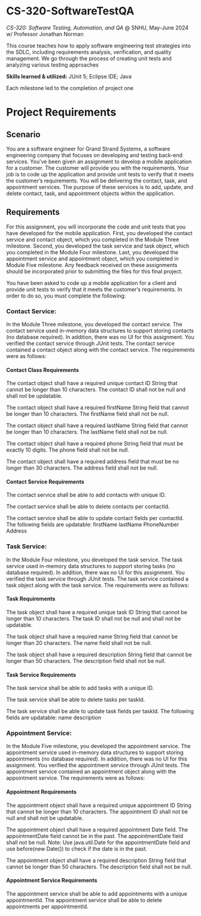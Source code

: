 # CS-320-SoftwareTestQA
*CS-320: Software Testing, Automation, and QA* @ SNHU, May-June 2024 w/ Professor Jonathan Norman

This course teaches how to apply software engineering test strategies into the SDLC, including requirements analysis, verification, and quality management. We go through the process of creating unit tests and analyzing various testing approaches

**Skills learned & utilized:** JUnit 5; Eclipse IDE; Java

Each milestone led to the completion of project one

# Project Requirements

## Scenario
You are a software engineer for Grand Strand Systems, a software engineering company that focuses on developing and testing back-end services. You’ve been given an assignment to develop a mobile application for a customer. The customer will provide you with the requirements. Your job is to code up the application and provide unit tests to verify that it meets the customer’s requirements. You will be delivering the contact, task, and appointment services. The purpose of these services is to add, update, and delete contact, task, and appointment objects within the application.

## Requirements
For this assignment, you will incorporate the code and unit tests that you have developed for the mobile application. First, you developed the contact service and contact object, which you completed in the Module Three milestone. Second, you developed the task service and task object, which you completed in the Module Four milestone. Last, you developed the appointment service and appointment object, which you completed in Module Five milestone. Any feedback received on these assignments should be incorporated prior to submitting the files for this final project.

You have been asked to code up a mobile application for a client and provide unit tests to verify that it meets the customer’s requirements. In order to do so, you must complete the following:

### Contact Service: 
In the Module Three milestone, you developed the contact service. The contact service used in-memory data structures to support storing contacts (no database required). In addition, there was no UI for this assignment. You verified the contact service through JUnit tests. The contact service contained a contact object along with the contact service. The requirements were as follows:

#### Contact Class Requirements
The contact object shall have a required unique contact ID String that cannot be longer than 10 characters. The contact ID shall not be null and shall not be updatable.

The contact object shall have a required firstName String field that cannot be longer than 10 characters. The firstName field shall not be null.

The contact object shall have a required lastName String field that cannot be longer than 10 characters. The lastName field shall not be null.

The contact object shall have a required phone String field that must be exactly 10 digits. The phone field shall not be null.

The contact object shall have a required address field that must be no longer than 30 characters. The address field shall not be null.


#### Contact Service Requirements
The contact service shall be able to add contacts with unique ID.

The contact service shall be able to delete contacts per contactId.

The contact service shall be able to update contact fields per contactId. The following fields are updatable:
firstName
lastName
PhoneNumber
Address

### Task Service: 
In the Module Four milestone, you developed the task service. The task service used in-memory data structures to support storing tasks (no database required). In addition, there was no UI for this assignment. You verified the task service through JUnit tests. The task service contained a task object along with the task service. The requirements were as follows:

#### Task Requirements
The task object shall have a required unique task ID String that cannot be longer than 10 characters. The task ID shall not be null and shall not be updatable.

The task object shall have a required name String field that cannot be longer than 20 characters. The name field shall not be null.

The task object shall have a required description String field that cannot be longer than 50 characters. The description field shall not be null.

#### Task Service Requirements
The task service shall be able to add tasks with a unique ID.

The task service shall be able to delete tasks per taskId.

The task service shall be able to update task fields per taskId. The following fields are updatable:
name
description

### Appointment Service: 
In the Module Five milestone, you developed the appointment service. The appointment service used in-memory data structures to support storing appointments (no database required). In addition, there was no UI for this assignment. You verified the appointment service through JUnit tests. The appointment service contained an appointment object along with the appointment service. The requirements were as follows:

#### Appointment Requirements
The appointment object shall have a required unique appointment ID String that cannot be longer than 10 characters. The appointment ID shall not be null and shall not be updatable.

The appointment object shall have a required appointment Date field. The appointmentDate field cannot be in the past. The appointmentDate field shall not be null. Note: Use java.util.Date for the appointmentDate field and use before(new Date()) to check if the date is in the past.

The appointment object shall have a required description String field that cannot be longer than 50 characters. The description field shall not be null.

#### Appointment Service Requirements
The appointment service shall be able to add appointments with a unique appointmentId.
The appointment service shall be able to delete appointments per appointmentId.

